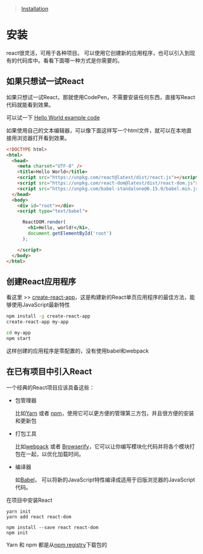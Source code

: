 >[Installation](https://facebook.github.io/react/docs/installation.html)  


# 安装
react很灵活，可用于各种项目。 可以使用它创建新的应用程序，也可以引入到现有的代码库中。看看下面哪一种方式是你需要的。

## 如果只想试一试React

如果只想试一试React，那就使用CodePen，不需要安装任何东西，直接写React代码就能看到效果。

可以试一下 [Hello World example code](https://codepen.io/gaearon/pen/rrpgNB?editors=0010)

如果使用自己的文本编辑器，可以像下面这样写一个html文件，就可以在本地直接用浏览器打开看到效果。

```html
<!DOCTYPE html>
<html>
  <head>
    <meta charset="UTF-8" />
    <title>Hello World</title>
    <script src="https://unpkg.com/react@latest/dist/react.js"></script>
    <script src="https://unpkg.com/react-dom@latest/dist/react-dom.js"></script>
    <script src="https://unpkg.com/babel-standalone@6.15.0/babel.min.js"></script>
  </head>
  <body>
    <div id="root"></div>
    <script type="text/babel">

      ReactDOM.render(
        <h1>Hello, world!</h1>,
        document.getElementById('root')
      );

    </script>
  </body>
</html>
```

## 创建React应用程序

看这里 &gt;&gt; [create-react-app](https://github.com/facebookincubator/create-react-app)，这是构建新的React单页应用程序的最佳方法，能够使用JavaScript最新特性

```bash
npm install -g create-react-app
create-react-app my-app

cd my-app
npm start
```

这样创建的应用程序是零配置的，没有使用babel和webpack

## 在已有项目中引入React

一个经典的React项目应该具备这些：

* 包管理器

  比如[Yarn](https://yarnpkg.com/zh-Hans/) 或者 [npm](https://www.npmjs.com/)，使用它可以更方便的管理第三方包，并且很方便的安装和更新包

* 打包工具

  比如[webpack](https://webpack.js.org/) 或者 [Browserify](http://browserify.org/)，它可以让你编写模块化代码并将各个模块打包在一起，以优化加载时间。

* 编译器

  如[Babel](http://babeljs.io/)， 可以将新的JavaScript特性编译成适用于旧版浏览器的JavaScript代码。

在项目中安装React

```
yarn init
yarn add react react-dom
```

```
npm install --save react react-dom
npm init
```

Yarn 和 npm 都是从[npm registry](https://www.npmjs.com/)下载包的


